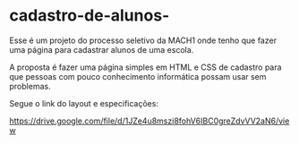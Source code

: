 # cadastro-de-alunos-

Esse é um projeto do processo seletivo da MACH1 onde tenho que fazer uma página 
para cadastrar alunos de uma escola. 

A proposta é fazer uma página simples em HTML e CSS de cadastro para que pessoas com pouco conhecimento
informática possam usar sem problemas. 
  
Segue o link do layout e especificações:

https://drive.google.com/file/d/1JZe4u8mszi8fohV6IBC0greZdvVV2aN6/view 
